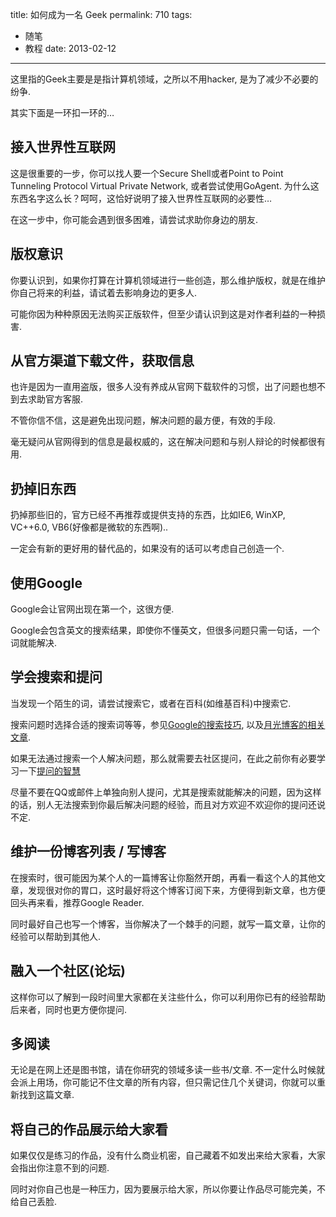 title: 如何成为一名 Geek
permalink: 710
tags:
  - 随笔
  - 教程
date: 2013-02-12
---

这里指的Geek主要是是指计算机领域，之所以不用hacker, 是为了减少不必要的纷争.

其实下面是一环扣一环的…

## 接入世界性互联网

这是很重要的一步，你可以找人要一个Secure Shell或者Point to Point Tunneling Protocol Virtual Private Network, 或者尝试使用GoAgent.
为什么这东西名字这么长？呵呵，这恰好说明了接入世界性互联网的必要性…

在这一步中，你可能会遇到很多困难，请尝试求助你身边的朋友.

## 版权意识

你要认识到，如果你打算在计算机领域进行一些创造，那么维护版权，就是在维护你自己将来的利益，请试着去影响身边的更多人.

可能你因为种种原因无法购买正版软件，但至少请认识到这是对作者利益的一种损害.

## 从官方渠道下载文件，获取信息

也许是因为一直用盗版，很多人没有养成从官网下载软件的习惯，出了问题也想不到去求助官方客服.

不管你信不信，这是避免出现问题，解决问题的最方便，有效的手段.

毫无疑问从官网得到的信息是最权威的，这在解决问题和与别人辩论的时候都很有用.

## 扔掉旧东西

扔掉那些旧的，官方已经不再推荐或提供支持的东西，比如IE6, WinXP, VC++6.0, VB6(好像都是微软的东西啊)..

一定会有新的更好用的替代品的，如果没有的话可以考虑自己创造一个.

## 使用Google

Google会让官网出现在第一个，这很方便.

Google会包含英文的搜索结果，即使你不懂英文，但很多问题只需一句话，一个词就能解决.

## 学会搜索和提问

当发现一个陌生的词，请尝试搜索它，或者在百科(如维基百科)中搜索它.

搜索问题时选择合适的搜索词等等，参见[Google的搜索技巧](http://www.google.com/intl/zh-CN_ALL/insidesearch/tipstricks/basics.html),
以及[月光博客的相关文章](http://www.williamlong.info/archives/728.html).

如果无法通过搜索一个人解决问题，那么就需要去社区提问，在此之前你有必要学习一下[提问的智慧](http://www.wapm.cn/smart-questions/smart-questions-zh.html)

尽量不要在QQ或邮件上单独向别人提问，尤其是搜索就能解决的问题，因为这样的话，别人无法搜索到你最后解决问题的经验，而且对方欢迎不欢迎你的提问还说不定.

## 维护一份博客列表 / 写博客

在搜索时，很可能因为某个人的一篇博客让你豁然开朗，再看一看这个人的其他文章，发现很对你的胃口，这时最好将这个博客订阅下来，方便得到新文章，也方便回头再来看，推荐Google Reader.

同时最好自己也写一个博客，当你解决了一个棘手的问题，就写一篇文章，让你的经验可以帮助到其他人.

## 融入一个社区(论坛)

这样你可以了解到一段时间里大家都在关注些什么，你可以利用你已有的经验帮助后来者，同时也更方便你提问.

## 多阅读

无论是在网上还是图书馆，请在你研究的领域多读一些书/文章.
不一定什么时候就会派上用场，你可能记不住文章的所有内容，但只需记住几个关键词，你就可以重新找到这篇文章.

## 将自己的作品展示给大家看

如果仅仅是练习的作品，没有什么商业机密，自己藏着不如发出来给大家看，大家会指出你注意不到的问题.

同时对你自己也是一种压力，因为要展示给大家，所以你要让作品尽可能完美，不给自己丢脸.

